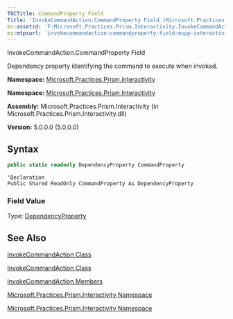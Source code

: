 ```yaml
---
TOCTitle: CommandProperty Field
Title: 'InvokeCommandAction.CommandProperty Field (Microsoft.Practices.Prism.Interactivity)'
ms:assetid: 'F:Microsoft.Practices.Prism.Interactivity.InvokeCommandAction.CommandProperty'
ms:mtpsurl: 'invokecommandaction-commandproperty-field-mspp-interactivity.md'
---
```


InvokeCommandAction.CommandProperty Field

Dependency property identifying the command to execute when invoked.

**Namespace:** [Microsoft.Practices.Prism.Interactivity](mspp-interactivity-namespace.md)
**Namespace:** [Microsoft.Practices.Prism.Interactivity](https://msdn.microsoft.com/library/microsoft.practices.prism.interactivity)

**Assembly:** Microsoft.Practices.Prism.Interactivity (in Microsoft.Practices.Prism.Interactivity.dll)

**Version:** 5.0.0.0 (5.0.0.0)

## Syntax

```C#
public static readonly DependencyProperty CommandProperty
```
 
```VB
'Declaration
Public Shared ReadOnly CommandProperty As DependencyProperty
``` 

### Field Value

Type: [DependencyProperty](http://msdn.microsoft.com/en-us/library/ms589318)

## See Also

[InvokeCommandAction Class](invokecommandaction-class-mspp-interactivity.md)

[InvokeCommandAction Class](https://msdn.microsoft.com/library/microsoft.practices.prism.interactivity.invokecommandaction)

[InvokeCommandAction Members](invokecommandaction-members-mspp-interactivity.md)

[Microsoft.Practices.Prism.Interactivity Namespace](mspp-interactivity-namespace.md)

[Microsoft.Practices.Prism.Interactivity Namespace](https://msdn.microsoft.com/library/microsoft.practices.prism.interactivity)
